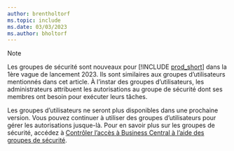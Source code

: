```yaml
---
author: brentholtorf
ms.topic: include
ms.date: 03/03/2023
ms.author: bholtorf
---
```


> [!NOTE]
> Les groupes de sécurité sont nouveaux pour [!INCLUDE [prod_short](prod_short.md)] dans la 1ère vague de lancement 2023. Ils sont similaires aux groupes d’utilisateurs mentionnés dans cet article. À l’instar des groupes d’utilisateurs, les administrateurs attribuent les autorisations au groupe de sécurité dont ses membres ont besoin pour exécuter leurs tâches.
>
> Les groupes d’utilisateurs ne seront plus disponibles dans une prochaine version. Vous pouvez continuer à utiliser des groupes d’utilisateurs pour gérer les autorisations jusque-là. Pour en savoir plus sur les groupes de sécurité, accédez à [Contrôler l’accès à Business Central à l’aide des groupes de sécurité](../ui-security-groups.md).